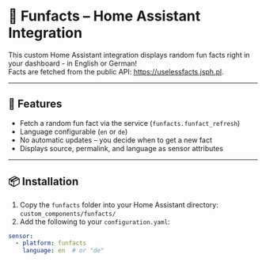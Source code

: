 # 🧠 Funfacts – Home Assistant Integration

This custom Home Assistant integration displays random fun facts right in your dashboard - in English or German!  
Facts are fetched from the public API: https://uselessfacts.jsph.pl.

---

## 🔧 Features

- Fetch a random fun fact via the service (`funfacts.funfact_refresh`)
- Language configurable (`en` or `de`)
- No automatic updates – you decide when to get a new fact
- Displays source, permalink, and language as sensor attributes

---

## 📦 Installation

1. Copy the `funfacts` folder into your Home Assistant directory:  
   `custom_components/funfacts/`
2. Add the following to your `configuration.yaml`:
```yaml
sensor:
  - platform: funfacts
    language: en  # or "de"
```

